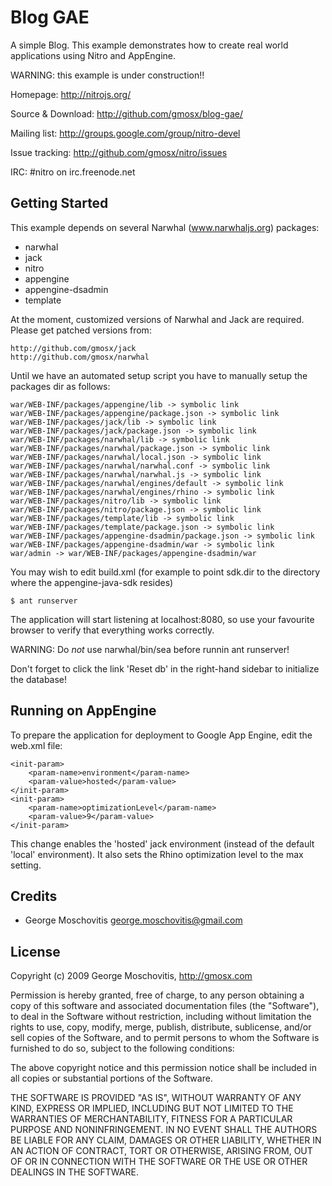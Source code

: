 Blog GAE
========

A simple Blog. This example demonstrates how to create real world applications
using Nitro and AppEngine.

WARNING: this example is under construction!!

Homepage: http://nitrojs.org/

Source & Download: http://github.com/gmosx/blog-gae/

Mailing list: http://groups.google.com/group/nitro-devel

Issue tracking: http://github.com/gmosx/nitro/issues

IRC: #nitro on irc.freenode.net    


Getting Started
---------------

This example depends on several Narwhal (www.narwhaljs.org) packages:

* narwhal
* jack
* nitro
* appengine
* appengine-dsadmin
* template

At the moment, customized versions of Narwhal and Jack are required. Please get patched versions from:
    
	http://github.com/gmosx/jack
	http://github.com/gmosx/narwhal

Until we have an automated setup script you have to manually setup the packages dir as follows:

	war/WEB-INF/packages/appengine/lib -> symbolic link
	war/WEB-INF/packages/appengine/package.json -> symbolic link
	war/WEB-INF/packages/jack/lib -> symbolic link
	war/WEB-INF/packages/jack/package.json -> symbolic link
	war/WEB-INF/packages/narwhal/lib -> symbolic link
	war/WEB-INF/packages/narwhal/package.json -> symbolic link
	war/WEB-INF/packages/narwhal/local.json -> symbolic link
	war/WEB-INF/packages/narwhal/narwhal.conf -> symbolic link
	war/WEB-INF/packages/narwhal/narwhal.js -> symbolic link
	war/WEB-INF/packages/narwhal/engines/default -> symbolic link
	war/WEB-INF/packages/narwhal/engines/rhino -> symbolic link
	war/WEB-INF/packages/nitro/lib -> symbolic link
	war/WEB-INF/packages/nitro/package.json -> symbolic link
	war/WEB-INF/packages/template/lib -> symbolic link
	war/WEB-INF/packages/template/package.json -> symbolic link
	war/WEB-INF/packages/appengine-dsadmin/package.json -> symbolic link
	war/WEB-INF/packages/appengine-dsadmin/war -> symbolic link
    war/admin -> war/WEB-INF/packages/appengine-dsadmin/war

You may wish to edit build.xml (for example to point sdk.dir to the directory where the
appengine-java-sdk resides)

    $ ant runserver

The application will start listening at localhost:8080, so use your favourite browser to verify that everything works correctly. 

WARNING: Do *not* use narwhal/bin/sea before runnin ant runserver!

Don't forget to click the link 'Reset db' in the right-hand sidebar to initialize the database!


Running on AppEngine
--------------------

To prepare the application for deployment to Google App Engine, edit the web.xml file:

    <init-param>
        <param-name>environment</param-name>
        <param-value>hosted</param-value>
    </init-param>
    <init-param>
        <param-name>optimizationLevel</param-name>
        <param-value>9</param-value>
    </init-param>	

This change enables the 'hosted' jack environment (instead of the default 'local' environment). It also sets the Rhino optimization level to the max setting.


Credits
-------

* George Moschovitis <george.moschovitis@gmail.com>


License
-------

Copyright (c) 2009 George Moschovitis, http://gmosx.com

Permission is hereby granted, free of charge, to any person obtaining a copy
of this software and associated documentation files (the "Software"), to
deal in the Software without restriction, including without limitation the
rights to use, copy, modify, merge, publish, distribute, sublicense, and/or
sell copies of the Software, and to permit persons to whom the Software is
furnished to do so, subject to the following conditions:

The above copyright notice and this permission notice shall be included in
all copies or substantial portions of the Software.

THE SOFTWARE IS PROVIDED "AS IS", WITHOUT WARRANTY OF ANY KIND, EXPRESS OR
IMPLIED, INCLUDING BUT NOT LIMITED TO THE WARRANTIES OF MERCHANTABILITY,
FITNESS FOR A PARTICULAR PURPOSE AND NONINFRINGEMENT. IN NO EVENT SHALL
THE AUTHORS BE LIABLE FOR ANY CLAIM, DAMAGES OR OTHER LIABILITY, WHETHER 
IN AN ACTION OF CONTRACT, TORT OR OTHERWISE, ARISING FROM, OUT OF OR IN
CONNECTION WITH THE SOFTWARE OR THE USE OR OTHER DEALINGS IN THE SOFTWARE.
